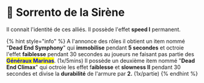 # 🌊 Sorrento de la Sirène

Il connait l'identité de ces alliés.                                                                                                Il possède l'effet **speed I** permanent.

{% hint style="info" %}
A l'annonce des rôles il obtient un item nommé "**Dead End Symphony**" qui **immobilise** pendant **5 secondes** et octroie l'effet **faiblesse** pendant 30 secondes au joueurs ne faisant pas partie des <mark style="color:blue;">**Généraux Marinas**</mark>. (1x/5mins) Il possède un deuxième item nommé "**Dead End Climax**" qui octroie les effet f**aiblesse** et **slowness II** pendant 30 secondes et divise la **durabilité** de l'armure par **2.** (1x/partie)
{% endhint %}
